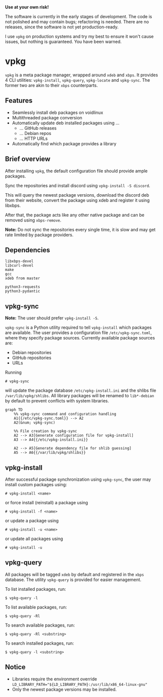 **Use at your own risk!**

The software is currently in the early stages of development. The code is not
polished and may contain bugs; refactoring is needed. There are no releases,
since the software is not yet production-ready.

I use `vpkg` on production systems and try my best to ensure it won't cause
issues, but nothing is guaranteed. You have been warned.

# vpkg

`vpkg` is a meta package manager, wrapped around `xdeb` and `xbps`. It provides
4 CLI utilities: `vpkg-install`, `vpkg-query`, `vpkg-locate` and `vpkg-sync`.
The former two are akin to their `xbps` counterparts.

## Features

- Seamlessly install deb packages on voidlinux
- Multithreaded package conversion
- Automatically update deb installed packages using ...
  - ... GitHub releases
  - ... Debian repos
  - ... HTTP URLs
- Automatically find which package provides a library

## Brief overview

After installing `vpkg`, the default configuration file should provide ample packages.

Sync the repositories and install discord using `vpkg-install -S discord`.

This will query the newest package versions, download the discord deb from
their website, convert the package using xdeb and register it using libxbps.

After that, the package acts like any other native package and can be removed
using `xbps-remove`.


**Note:** Do not sync the repositories every single time, it is slow and may get rate limited by package providers.

## Dependencies

```
libxbps-devel
libcurl-devel
make
gcc
xdeb from master
```

```
python3-requests
python3-pydantic
```

## vpkg-sync

**Note:** The user should prefer `vpkg-install -S`.

`vpkg-sync` is a Python utility required to tell `vpkg-install` which packages
are available. The user provides a configuration file `/etc/vpkg-sync.toml`,
where they specify package sources. Currently available package sources are:

- Debian repositories
- GitHub repositories
- URLs

Running

```
# vpkg-sync
```

will update the package database `/etc/vpkg-install.ini` and the shlibs file
`/var/lib/vpkg/shlibs`. All library packages will be renamed to `lib*-debian`
by default to prevent conflicts with system libraries.

```mermaid
graph TD
    %% vpkg-sync command and configuration handling
    A1{{/etc/vpkg-sync.toml}} --> A2
    A2(&num; vpkg-sync)

    %% File creation by vpkg-sync
    A2 --> A3[Generate configuration file for vpkg-install]
    A3 --> A4{{/etc/vpkg-install.ini}}

    A2 --> A5[Generate dependency file for shlib guessing]
    A5 --> A6{{/var/lib/vpkg/shlibs}}
```

## vpkg-install

After successful package synchronization using `vpkg-sync`, the user may
install custom packages using:

```
# vpkg-install <name>
```

or force install (reinstall) a package using

```
# vpkg-install -f <name>
```

or update a package using

```
# vpkg-install -u <name>
```

or update all packages using

```
# vpkg-install -u
```

## vpkg-query

All packages will be tagged `xdeb` by default and registered in the `xbps`
database. The utility `vpkg-query` is provided for easier management.

To list installed packages, run:

```
$ vpkg-query -l
```

To list available packages, run:

```
$ vpkg-query -Rl
```

To search available packages, run:

```
$ vpkg-query -Rl <substring>
```

To search installed packages, run:

```
$ vpkg-query -l <substring>
```

## Notice
- Libraries require the environment override `LD_LIBRARY_PATH="${LD_LIBRARY_PATH}:/usr/lib/x86_64-linux-gnu"`
- Only the newest package versions may be installed.
